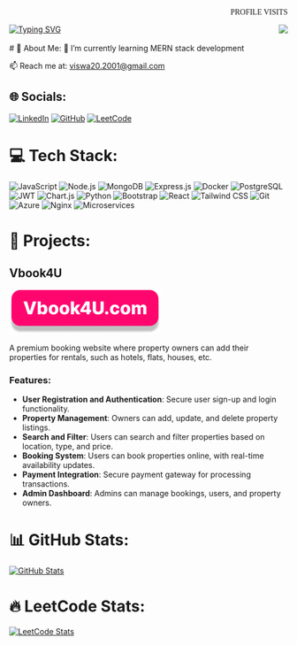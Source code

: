 <!--<img alt="github contribution grid snake animation" src="https://raw.githubusercontent.com/adi-dev-x/adi-dev-x/output/github-contribution-grid-snake-dark.svg" width="100%">-->

<div align="left">
  <p align="right" style="font-family:Orbitron;">PROFILE VISITS</p>
  <img align="right" src="https://profile-counter.glitch.me/viswanath025/count.svg">

  <a href="https://git.io/typing-svg">
    <img src="https://readme-typing-svg.demolab.com?font=Fira+Code&size=30&duration=3000&pause=1000&background=EF140F00&width=435&lines=Hi!+I+am+Viswanath+R;MERN+Stack+Developer;JavaScript+NodeJS+React;Learning+and+Building" alt="Typing SVG" />
  </a>
</div>

<br>
# 💫 About Me:
🌱 I’m currently learning MERN stack development

📫 Reach me at: [viswa20.2001@gmail.com](mailto:viswa20.2001@gmail.com)

## 🌐 Socials:
[![LinkedIn](https://img.shields.io/badge/LinkedIn-%230077B5.svg?logo=linkedin&logoColor=white)](https://www.linkedin.com/in/viswanath025/)
[![GitHub](https://img.shields.io/badge/GitHub-%23121011.svg?logo=github&logoColor=white)](https://github.com/vishdev-git)
[![LeetCode](https://img.shields.io/badge/LeetCode-%23F9D5B1.svg?style=for-the-badge&logo=leetcode&logoColor=black)](https://leetcode.com/u/illuminatia07/)

# 💻 Tech Stack:
![JavaScript](https://img.shields.io/badge/javascript-%23323330.svg?style=for-the-badge&logo=javascript&logoColor=%23F7DF1E)
![Node.js](https://img.shields.io/badge/node.js-%2343853D.svg?style=for-the-badge&logo=node.js&logoColor=white)
![MongoDB](https://img.shields.io/badge/mongodb-%2347A248.svg?style=for-the-badge&logo=mongodb&logoColor=white)
![Express.js](https://img.shields.io/badge/express.js-%23404d59.svg?style=for-the-badge&logo=express&logoColor=white)
![Docker](https://img.shields.io/badge/docker-%232496ED.svg?style=for-the-badge&logo=docker&logoColor=white)
![PostgreSQL](https://img.shields.io/badge/PostgreSQL-%2341685D.svg?style=for-the-badge&logo=postgresql&logoColor=white)
![JWT](https://img.shields.io/badge/JWT-black?style=for-the-badge&logo=JSON%20web%20tokens)
![Chart.js](https://img.shields.io/badge/Chart.js-%233D7CFF.svg?style=for-the-badge&logo=chart.js&logoColor=white)
![Python](https://img.shields.io/badge/python-%233C6B9E.svg?style=for-the-badge&logo=python&logoColor=white)
![Bootstrap](https://img.shields.io/badge/bootstrap-%23563D7C.svg?style=for-the-badge&logo=bootstrap&logoColor=white)
![React](https://img.shields.io/badge/react-%2361DAFB.svg?style=for-the-badge&logo=react&logoColor=white)
![Tailwind CSS](https://img.shields.io/badge/tailwind%20css-%2338B2AC.svg?style=for-the-badge&logo=tailwind-css&logoColor=white)
![Git](https://img.shields.io/badge/git-%23F05032.svg?style=for-the-badge&logo=git&logoColor=white)
![Azure](https://img.shields.io/badge/Azure-%230078D4.svg?style=for-the-badge&logo=microsoft-azure&logoColor=white)
![Nginx](https://img.shields.io/badge/nginx-%23009639.svg?style=for-the-badge&logo=nginx&logoColor=white)
![Microservices](https://img.shields.io/badge/microservices-%2300ADD8.svg?style=for-the-badge&logo=microservices&logoColor=white)



# 📂 Projects:
## Vbook4U
![Vbook4U](https://github.com/vishdev-git/Vbook4U/blob/main/public/img/assets/logo.png)

A premium booking website where property owners can add their properties for rentals, such as hotels, flats, houses, etc.

### Features:
- **User Registration and Authentication**: Secure user sign-up and login functionality.
- **Property Management**: Owners can add, update, and delete property listings.
- **Search and Filter**: Users can search and filter properties based on location, type, and price.
- **Booking System**: Users can book properties online, with real-time availability updates.
- **Payment Integration**: Secure payment gateway for processing transactions.
- **Admin Dashboard**: Admins can manage bookings, users, and property owners.

# 📊 GitHub Stats:
[![GitHub Stats](https://github-readme-stats.vercel.app/api?username=vishdev-git&show_icons=true&hide_title=true&count_private=true&hide=prs&bg_color=00000000&text_color=333333&icon_color=ffbb00&border_radius=10)](https://github.com/vishdev-git)

# 🔥 LeetCode Stats:
[![LeetCode Stats](https://leetcard.jacoblin.cool/u/illuminatia07?theme=dark&font=Raleway&ext=activity)](https://leetcode.com/u/illuminatia07/)
